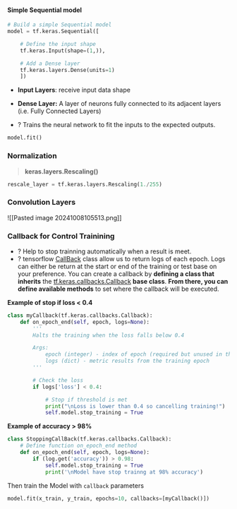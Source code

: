 #### Simple Sequential model
```python
# Build a simple Sequential model
model = tf.keras.Sequential([

    # Define the input shape
    tf.keras.Input(shape=(1,)),

    # Add a Dense layer
    tf.keras.layers.Dense(units=1)
    ])
```
+ **Input Layers**: receive input data shape
+ **Dense Layer:** A layer of neurons fully connected to its adjacent layers (i.e. Fully Connected Layers)

+ ? Trains the neural network to fit the inputs to the expected outputs. 
```python
model.fit()
```

### Normalization
>**keras.layers.Rescaling()**
```python
rescale_layer = tf.keras.layers.Rescaling(1./255)
```

### Convolution Layers
![[Pasted image 20241008105513.png]]


### Callback for Control Trainining
+ ?  Help to stop trainning automatically when a result is meet.
+ ? tensorflow [CallBack](https://www.tensorflow.org/guide/keras/writing_your_own_callbacks) class allow us to return logs of each epoch. Logs can either be return at the start or end of the training or test  base on your preference. 
	You can create a callback by **defining a class that inherits** the [tf.keras.callbacks.Callback](https://www.tensorflow.org/api_docs/python/tf/keras/callbacks/Callback) **base class**. **From there, you can define available methods** to set where the callback will be executed.

**Example of stop if loss < 0.4**
```python
class myCallback(tf.keras.callbacks.Callback):
    def on_epoch_end(self, epoch, logs=None):
        '''
        Halts the training when the loss falls below 0.4

        Args:
            epoch (integer) - index of epoch (required but unused in the function definition below)
            logs (dict) - metric results from the training epoch
        '''

        # Check the loss
        if logs['loss'] < 0.4:

            # Stop if threshold is met
            print("\nLoss is lower than 0.4 so cancelling training!")
            self.model.stop_training = True
```

**Example of accuracy > 98%**
```python
class StoppingCallBack(tf.keras.callbacks.Callback):
	# Define function on_epoch_end method
	def on_epoch_end(self, epoch, logs=None):
		if (log.get('accuracy')) > 0.98:
			self.model.stop_training = True
			print('\nModel have stop trainng at 98% accuracy')
```

Then train the Model with `callback` parameters 
```python
model.fit(x_train, y_train, epochs=10, callbacks=[myCallback()])
```

